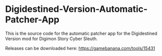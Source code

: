 # Digidestined-Version-Automatic-Patcher-App

This is the source code for the automatic patcher app for the Digidestined Version mod for Digimon Story Cyber Sleuth.

Releases can be downloaded here: https://gamebanana.com/tools/15431
